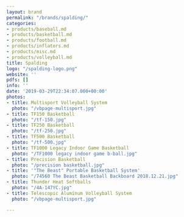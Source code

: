 ```yaml
---
layout: brand
permalink: "/brands/spalding/"
categories:
- products/baseball.md
- products/basketball.md
- products/football.md
- products/inflators.md
- products/misc.md
- products/volleyball.md
title: Spalding
logo: "/spalding-logo.png"
website: ''
pdfs: []
info: ''
date: '2019-03-29T22:34:07.000+00:00'
photos:
- title: Multisport Volleyball System
  photo: "/vbpage-multisport.jpg"
- title: TF150 Basketball
  photo: "/tf-150.jpg"
- title: TF250 Basketball
  photo: "/tf-250.jpg"
- title: TF500 Basketball
  photo: "/tf-500.jpg"
- title: TF1000 Legacy Indoor Game Basketball
  photo: "/TF1000 legacy indoor game b-ball.jpg"
- title: Precision Basketball
  photo: "/precision basketball.jpg"
- title: '"The Beast" Portable Basketball System'
  photo: "/74560 The Beast Basketball Backboard 2018.12.21.jpg"
- title: Thunder Heat Softballs
  photo: "/4A-147YC.jpg"
- title: Telescopic Aluminum Volleyball System
  photo: "/vbpage-multisport.jpg"

---
```

